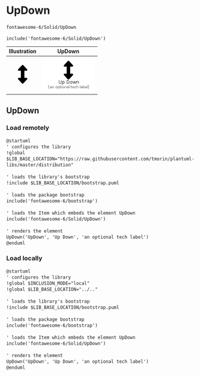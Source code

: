 # UpDown


```text
fontawesome-6/Solid/UpDown
```

```text
include('fontawesome-6/Solid/UpDown')
```



| Illustration | UpDown |
| :---: | :---: |
| ![illustration for Illustration](../../fontawesome-6/Solid/UpDown.png) | ![illustration for UpDown](../../fontawesome-6/Solid/UpDown.Local.png) |




## UpDown

### Load remotely
```plantuml
@startuml
' configures the library
!global $LIB_BASE_LOCATION="https://raw.githubusercontent.com/tmorin/plantuml-libs/master/distribution"

' loads the library's bootstrap
!include $LIB_BASE_LOCATION/bootstrap.puml

' loads the package bootstrap
include('fontawesome-6/bootstrap')

' loads the Item which embeds the element UpDown
include('fontawesome-6/Solid/UpDown')

' renders the element
UpDown('UpDown', 'Up Down', 'an optional tech label')
@enduml
```

### Load locally
```plantuml
@startuml
' configures the library
!global $INCLUSION_MODE="local"
!global $LIB_BASE_LOCATION="../.."

' loads the library's bootstrap
!include $LIB_BASE_LOCATION/bootstrap.puml

' loads the package bootstrap
include('fontawesome-6/bootstrap')

' loads the Item which embeds the element UpDown
include('fontawesome-6/Solid/UpDown')

' renders the element
UpDown('UpDown', 'Up Down', 'an optional tech label')
@enduml
```

